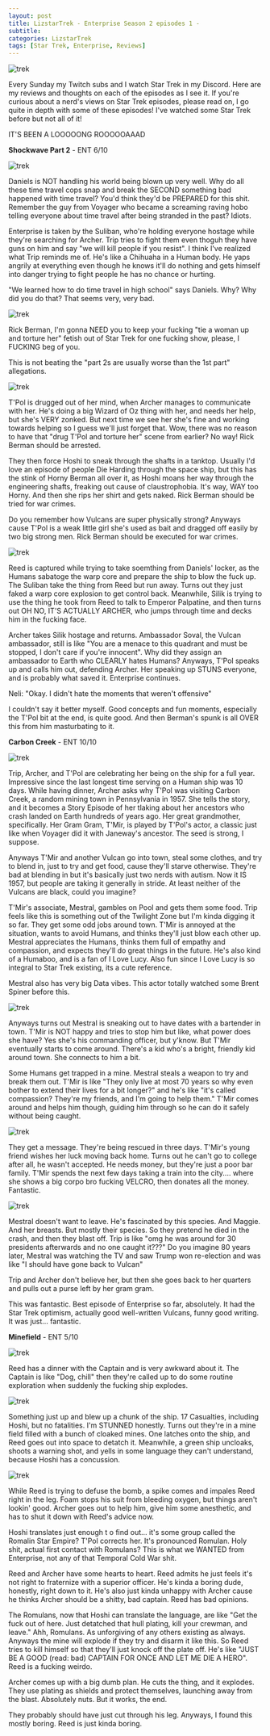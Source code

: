 ```yaml
---
layout: post
title: LizstarTrek - Enterprise Season 2 episodes 1 - 
subtitle: 
categories: LizstarTrek
tags: [Star Trek, Enterprise, Reviews]
---
```



<img src="https://imgur.com/FXanqFY.png" alt="trek">

Every Sunday my Twitch subs and I watch Star Trek in my Discord. Here are my reviews and thoughts on each of the episodes as I see it. If you're curious about a nerd's views on Star Trek episodes, please read on, I go quite in depth with some of these episodes! I've watched some Star Trek before but not all of it!

IT'S BEEN A LOOOOONG ROOOOOAAAD



**Shockwave Part 2** - ENT
6/10

<img src="https://imgur.com/BHbF1JO.png" alt="trek">

Daniels is NOT handling his world being blown up very well. Why do all these time travel cops snap and break the SECOND something bad happened with time travel? You'd think they'd be PREPARED for this shit. Remember the guy from Voyager who became a screaming raving hobo telling everyone about time travel after being stranded in the past? Idiots.

Enterprise is taken by the Suliban, who're holding everyone hostage while they're searching for Archer. Trip tries to fight them even thoguh they have guns on him and say "we will kill people if you resist". I think I've realized what Trip reminds me of. He's like a Chihuaha in a Human body. He yaps angrily at everything even though he knows it'll do nothing and gets himself into danger trying to fight people he has no chance or hurting.

"We learned how to do time travel in high school" says Daniels. Why? Why did you do that? That seems very, very bad.

<img src="https://imgur.com/CnHX1Zm.png" alt="trek">

Rick Berman, I'm gonna NEED you to keep your fucking "tie a woman up and torture her" fetish out of Star Trek for one fucking show, please, I FUCKING beg of you.

This is not beating the "part 2s are usually worse than the 1st part" allegations.

<img src="https://imgur.com/WqR5MD0.png" alt="trek">

T'Pol is drugged out of her mind, when Archer manages to communicate with her. He's doing a big Wizard of Oz thing with her, and needs her help, but she's VERY zonked. But next time we see her she's fine and working towards helping so I guess we'll just forget that. Wow, there was no reason to have that "drug T'Pol and torture her" scene from earlier? No way! Rick Berman should be arrested.

They then force Hoshi to sneak through the shafts in a tanktop. Usually I'd love an episode of people Die Harding through the space ship, but this has the stink of Horny Berman all over it, as Hoshi moans her way through the engineering shafts, freaking out cause of claustrophobia. It's way, WAY too Horny. And then she rips her shirt and gets naked. Rick Berman should be tried for war crimes.

Do you remember how Vulcans are super physically strong? Anyways cause T'Pol is a weak little girl she's used as bait and dragged off easily by two big strong men. Rick Berman should be executed for war crimes.

<img src="https://imgur.com/b8ZUkM5.png" alt="trek">

Reed is captured while trying to take soemthing from Daniels' locker, as the Humans sabatoge the warp core and prepare the ship to blow the fuck up. The Suliban take the thing from Reed but run away. Turns out they just faked a warp core explosion to get control back. Meanwhile, Silik is trying to use the thing he took from Reed to talk to Emperor Palpatine, and then turns out OH NO, IT'S ACTUALLY ARCHER, who jumps through time and decks him in the fucking face.

Archer takes Silik hostage and returns. Ambassador Soval, the Vulcan ambassador, still is like "You are a menace to this quadrant and must be stopped, I don't care if you're innocent". Why did they assign an ambassador to Earth who CLEARLY hates Humans? Anyways, T'Pol speaks up and calls him out, defending Archer. Her speaking up STUNS everyone, and is probably what saved it. Enterprise continues.

Neli: "Okay. I didn't hate the moments that weren't offensive"

I couldn't say it better myself. Good concepts and fun moments, especially the T'Pol bit at the end, is quite good. And then Berman's spunk is all OVER this from him masturbating to it.




**Carbon Creek** - ENT
10/10

<img src="https://imgur.com/ouHMzRZ.png" alt="trek">

Trip, Archer, and T'Pol are celebrating her being on the ship for a full year. Impressive since the last longest time serving on a Human ship was 10 days. While having dinner, Archer asks why T'Pol was visiting Carbon Creek, a random mining town in Pennsylvania in 1957. She tells the story, and it becomes a Story Episode of her tlaking about her ancestors who crash landed on Earth hundreds of years ago. Her great grandmother, specifically. Her Gram Gram, T'Mir, is played by T'Pol's actor, a classic just like when Voyager did it with Janeway's ancestor. The seed is strong, I suppose.

Anyways T'Mir and another Vulcan go into town, steal some clothes, and try to blend in, just to try and get food, cause they'll starve otherwise. They're bad at blending in but it's basically just two nerds with autism. Now it IS 1957, but people are taking it generally in stride. At least neither of the Vulcans are black, could you imagine?

T'Mir's associate, Mestral, gambles on Pool and gets them some food. Trip feels like this is something out of the Twilight Zone but I'm kinda digging it so far. They get some odd jobs around town. T'Mir is annoyed at the situation, wants to avoid Humans, and thinks they'll just blow each other up. Mestral appreciates the Humans, thinks them full of empathy and compassion, and expects they'll do great things in the future. He's also kind of a Humaboo, and is a fan of I Love Lucy. Also fun since I Love Lucy is so integral to Star Trek existing, its a cute reference.

Mestral also has very big Data vibes. This actor totally watched some Brent Spiner before this.

<img src="https://imgur.com/Qpew3Hn.png" alt="trek">

Anyways turns out Mestral is sneaking out to have dates with a bartender in town. T'Mir is NOT happy and tries to stop him but like, what power does she have? Yes she's his commanding officer, but y'know. But T'Mir eventually starts to come around. There's a kid who's a bright, friendly kid around town. She connects to him a bit.

Some Humans get trapped in a mine. Mestral steals a weapon to try and break them out. T'Mir is like "They only live at most 70 years so why even bother to extend their lives for a bit longer?" and he's like "it's called compassion? They're my friends, and I'm going to help them." T'Mir comes around and helps him though, guiding him through so he can do it safely without being caught. 

<img src="https://imgur.com/I7DNuc0.png" alt="trek">

They get a message. They're being rescued in three days. T'Mir's young friend wishes her luck moving back home. Turns out he can't go to college after all, he wasn't accepted. He needs money, but they're just a poor bar family. T'Mir spends the next few days taking a train into the city.... where she shows a big corpo bro fucking VELCRO, then donates all the money. Fantastic.

<img src="https://imgur.com/6gK2hEM.png" alt="trek">

Mestral doesn't want to leave. He's fascinated by this species. And Maggie. And her breasts. But mostly their species. So they pretend he died in the crash, and then they blast off. Trip is like "omg he was around for 30 presidents afterwards and no one caught it???" Do you imagine 80 years later, Mestral was watching the TV and saw Trump won re-election and was like "I should have gone back to Vulcan"

Trip and Archer don't believe her, but then she goes back to her quarters and pulls out a purse left by her gram gram.

This was fantastic. Best episode of Enterprise so far, absolutely. It had the Star Trek optimism, actually good well-written Vulcans, funny good writing. It was just... fantastic.



**Minefield** - ENT
5/10

<img src="https://imgur.com/vug49cO.png" alt="trek">

Reed has a dinner with the Captain and is very awkward about it. The Captain is like "Dog, chill" then they're called up to do some routine exploration when suddenly the fucking ship explodes.

<img src="https://imgur.com/IYRaGLC.png" alt="trek">

Something just up and blew up a chunk of the ship. 17 Casualties, including Hoshi, but no fatalities. I'm STUNNED honestly. Turns out they're in a mine field filled with a bunch of cloaked mines. One latches onto the ship, and Reed goes out into space to detatch it. Meanwhile, a green ship uncloaks, shoots a warning shot, and yells in some language they can't understand, because Hoshi has a concussion.

<img src="https://imgur.com/HgxLLpZ.png" alt="trek">


While Reed is trying to defuse the bomb, a spike comes and impales Reed right in the leg. Foam stops his suit from bleeding oxygen, but things aren't lookin' good. Archer goes out to help him, give him some anesthetic, and has to shut it down with Reed's advice now.

Hoshi translates just enough t o find out... it's some group called the Romalin Star Empire? T'Pol corrects her. It's pronounced Romulan. Holy shit, actual first contact with Romulans? This is what we WANTED from Enterprise, not any of that Temporal Cold War shit.

Reed and Archer have some hearts to heart. Reed admits he just feels it's not right to fraternize with a superior officer. He's kinda a boring dude, honestly, right down to it. He's also just kinda unhappy with Archer cause he thinks Archer should be a shitty, bad captain. Reed has bad opinions.

The Romulans, now that Hoshi can translate the language, are like "Get the fuck out of here. Just detatched that hull plating, kill your crewman, and leave." Ahh, Romulans. As unforgiving of any others existing as always. Anyways the mine will explode if they try and disarm it like this. So Reed tries to kill himself so that they'll just knock off the plate off. He's like "JUST BE A GOOD (read: bad) CAPTAIN FOR ONCE AND LET ME DIE A HERO". Reed is a fucking weirdo.

Archer comes up with a big dumb plan. He cuts the thing, and it explodes. They use plating as shields and protect themselves, launching away from the blast. Absolutely nuts. But it works, the end.

They probably should have just cut through his leg. Anyways, I found this mostly boring. Reed is just kinda boring.
